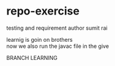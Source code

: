 # repo-exercise
testing and requirement
author sumit rai

learnig is goin on brothers<br>
now we also run the javac file in the give

<p>BRANCH LEARNING</p>
